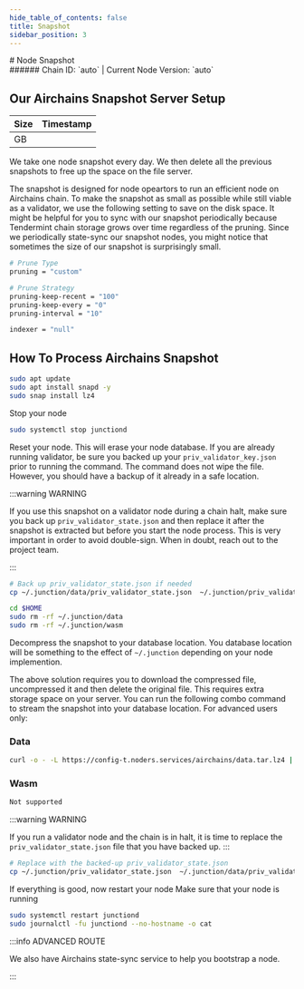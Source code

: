 ```yaml
---
hide_table_of_contents: false
title: Snapshot
sidebar_position: 3
---
```


<div class="h1-with-icon icon-airchains">
# Node Snapshot
</div>
###### Chain ID: `auto` | Current Node Version: `auto`

## Our Airchains Snapshot Server Setup

| Size   | Timestamp    |
|--------|--------------|
|  GB |   |


We take one node snapshot every day. We then delete all the previous snapshots to free up the space on the file server.

The snapshot is designed for node opeartors to run an efficient node on Airchains chain. To make the snapshot as small as possible while still viable as a validator, we use the following setting to save on the disk space. It might be helpful for you to sync with our snapshot periodically because Tendermint chain storage grows over time regardless of the pruning. Since we periodically state-sync our snapshot nodes, you might notice that sometimes the size of our snapshot is surprisingly small.

```bash title="app.toml"
# Prune Type
pruning = "custom"

# Prune Strategy
pruning-keep-recent = "100"
pruning-keep-every = "0"
pruning-interval = "10"
```

```bash title="config.toml"
indexer = "null"
```

## How To Process Airchains Snapshot
```bash
sudo apt update
sudo apt install snapd -y
sudo snap install lz4
```

Stop your node
```bash
sudo systemctl stop junctiond
```
Reset your node. This will erase your node database. If you are already running validator, be sure you backed up your `priv_validator_key.json` prior to running the command. The command does not wipe the file. However, you should have a backup of it already in a safe location.

:::warning WARNING

If you use this snapshot on a validator node during a chain halt, make sure you back up `priv_validator_state.json` and then replace it after the snapshot is extracted but before you start the node process. This is very important in order to avoid double-sign. When in doubt, reach out to the project team.

:::

```bash
# Back up priv_validator_state.json if needed
cp ~/.junction/data/priv_validator_state.json  ~/.junction/priv_validator_state.json

cd $HOME
sudo rm -rf ~/.junction/data
sudo rm -rf ~/.junction/wasm
```

Decompress the snapshot to your database location. You database location will be something to the effect of `~/.junction` depending on your node implemention.

The above solution requires you to download the compressed file, uncompressed it and then delete the original file. This requires extra storage space on your server. You can run the following combo command to stream the snapshot into your database location. For advanced users only:
### Data
```bash
curl -o - -L https://config-t.noders.services/airchains/data.tar.lz4 | lz4 -d | tar -x -C ~/.junction
```
### Wasm
```bash
Not supported
```

:::warning WARNING

If you run a validator node and the chain is in halt, it is time to replace the `priv_validator_state.json` file that you have backed up.
:::

```bash
# Replace with the backed-up priv_validator_state.json
cp ~/.junction/priv_validator_state.json  ~/.junction/data/priv_validator_state.json
```

If everything is good, now restart your node
Make sure that your node is running

```bash
sudo systemctl restart junctiond
sudo journalctl -fu junctiond --no-hostname -o cat
```

:::info ADVANCED ROUTE

We also have Airchains state-sync service to help you bootstrap a node.

:::